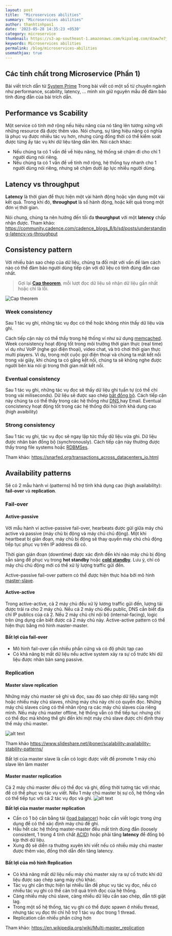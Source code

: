 ```yaml
---
layout: post
title:  "Microservices abilities"
summary: "Microservices abilities"
author: thanhtinhpas1
date: '2023-05-28 14:35:23 +0530'
category: microservice
thumbnail: https://s3-ap-southeast-1.amazonaws.com/kipalog.com/dzww7e7j8r_image.png
keywords: Microservices abilities
permalink: /blog/microservices-abilities
usemathjax: true
---
```


## Các tính chất trong Microservice (Phần 1)
Bài viết trích dẫn từ [System Prime](https://github.com/donnemartin/system-design-primer) 
Trong bài viết có một số từ chuyên ngành như performance, scability, latency, ... mình xin giữ nguyên mẫu để đảm bảo tính đúng đắn của bài trích dẫn.

## Performance vs Scability

Một service có tính mở rộng nếu hiệu năng của nó tăng lên tương xứng với những resource đã được thêm vào. Nói chung, sự tăng hiệu năng có nghĩa là phục vụ được nhiều tác vụ hơn, nhưng cũng đồng thời có thể kiểm soát được từng ấy tác vụ khi dữ liệu tăng dần lên. Nói cách khác:
* Nếu chúng ta có 1 vấn đề về hiệu năng, hệ thống sẽ chậm đi cho chỉ 1 người dùng nói riêng.
* Nếu chúng ta có 1 vấn đề về tính mở rộng, hệ thống tuy nhanh cho 1 người dùng nói riêng, nhưng sẽ chậm dưới áp lực nhiều người dùng.

## Latency vs throughput
**Latency** là thời gian để thực hiện một vài hành động hoặc vận dụng một vài kết quả. Trong khi đó, **throughput** là số hành động, hoặc kết quả trong một đơn vị thời gian.

Nói chung, chúng ta nên hướng đến tối đa **thourghput** với một **latency** chấp nhận được.
Tham khảo: https://community.cadence.com/cadence_blogs_8/b/sd/posts/understanding-latency-vs-throughput

## Consistency pattern
Với nhiều bản sao chép của dữ liệu, chúng ta đối mặt với vấn đề làm cách nào có thể đảm bảo người dùng tiếp cận với dữ liệu có tính đúng đắn cao nhất. 
> Gợi lại **[Cap theorem](https://robertgreiner.com/cap-theorem-revisited/)**, mỗi lượt đọc dữ liệu sẽ nhận dữ liệu gần nhất hoặc chỉ là lỗi.

![Cap theorem](https://s3-ap-southeast-1.amazonaws.com/kipalog.com/fpvbtqpqu8_image.png)

### Week consistency
Sau 1 tác vụ ghi, những tác vụ đọc có thể hoặc không nhìn thấy dữ liệu vừa ghi.

Cách tiếp cận này có thể thấy trong hệ thống ví như sử dụng [memcached](https://memcached.org/). Week consistency hoạt động tốt trong môi trường thời gian thực (real time) ví dụ như VoIP (nghe gọi điện thoại), video chat, và trò chơi thời gian thực multi players. Ví dụ, trong một cuộc gọi điện thoại và chúng ta mất kết nối trong vài giây, khi chúng ta có gắng kết nối, chúng ta sẽ không nghe được người bên kia nói gì trong thời gian mất kết nối.

### Eventual consistency
Sau 1 tác vụ ghi, những tác vụ đọc sẽ thấy dữ liệu ghi tuần tự (có thể chỉ trong vài miliseconds). Dữ liệu sẽ được sao chép [bất đồng bộ](https://stackoverflow.com/questions/748175/asynchronous-vs-synchronous-execution-what-is-the-main-difference).
Cách tiếp cận này chúng ta có thể thấy trong các hệ thống như [DNS ](https://vi.wikipedia.org/wiki/H%E1%BB%87_th%E1%BB%91ng_ph%C3%A2n_gi%E1%BA%A3i_t%C3%AAn_mi%E1%BB%81n) hay Email. Eventual concistency hoạt động tốt trong các hệ thống đòi hỏi tính khả dụng cao (high avaibility)

### Strong consistency
Sau 1 tác vụ ghi, tác vụ đọc sẽ ngay lập tức thấy dữ liệu vừa ghi. Dữ liệu được nhân bản đồng bộ (synchronously).
Cách tiếp cận này thường được thấy trong file systems hoặc [RDBMSes](https://en.wikipedia.org/wiki/Relational_database#RDBMS).

Tham khảo: https://snarfed.org/transactions_across_datacenters_io.html

## Availability patterns
Sẽ có 2 mẫu hành vi (patterns) hỗ trợ tính khả dụng cao (high availability): **fail-over** và **replication**.

### Fail-over
#### Active-passive
Với mẫu hành vi active-passive fail-over, hearbeats được gửi giữa máy chủ active và passive (máy chủ bị động và máy chủ chủ động). Một khi heartbeat bị gián đoạn, máy chủ bị động sẽ thay quyền máy chủ chủ động tiếp tục phục vụ trên IP address đã có.

Thời gian gián đoạn (downtime) được xác định đến khi nào máy chủ bị động sẵn sàng để phục vụ trong **hot standby** hoặc **[cold standby](https://www.techopedia.com/definition/999/cold-standby)**. Lưu ý, chỉ có máy chủ chủ động mới có thể xử lý lượng traffic gửi đến.

Active-passive fail-over pattern có thể được hiện thực hóa bởi mô hình [master-slave](https://en.wikipedia.org/wiki/Master/slave_(technology)).

#### Active-active
Trong active-active, cả 2 máy chủ đều xử lý lương traffic gửi đến, lượng tải được trải ra cho 2 máy chủ.
Nếu cả 2 máy chủ đều public, DNS cần biết địa chỉ IP publics của cả 2. Nếu 2 máy chủ chỉ nội bộ (internal-facing), logic trên ứng dụng cần biết được cả 2 máy chủ này.
Active-active pattern có thể hiện thực bằng mô hình master-master.

#### Bất lợi của fail-over
* Mô hình fail-over cần nhiều phần cứng và có độ phức tạp cao
* Có khả năng bị mất dữ liệu nếu active system xảy ra sự cố trước khi dữ liệu được nhân bản sang passive.

### Replication
#### Master slave replication
Những máy chủ master sẽ ghi và đọc, sau đó sao chép dữ liệu sang một hoặc nhiều máy chủ slaves, những máy chủ này chỉ có quyền đọc. Những máy chủ slaves cũng có thể nhân rộng ra các máy chủ slaves của riêng mình. Nếu máy chủ master offline, hệ thống vẫn có thể tiếp tục nhưng chỉ có thể đọc mà không thể ghi đến khi một máy chủ slave được chỉ định thay thế máy chủ master.

![alt text](https://s3-ap-southeast-1.amazonaws.com/kipalog.com/dzww7e7j8r_image.png)

Tham khảo https://www.slideshare.net/jboner/scalability-availability-stability-patterns/

Bất lợi của master slave là cần có logic được viết để promote 1 máy chủ slave lên làm master

#### Master master replication
Cả 2 máy chủ master đều có thể đọc và ghi, đồng thời tương tác với nhác để có thể phục vụ tác vụ viết. Nếu 1 máy chủ master bị sự cố, hệ thống vẫn có thể tiếp tục với cả 2 tác vụ đọc và ghi.
![alt text](https://s3-ap-southeast-1.amazonaws.com/kipalog.com/ib7p8e9x5b_image.png)

**Bất lợi của master master replication**
* Cần có 1 bộ cân bằng tải ([load balancer](https://en.wikipedia.org/wiki/Load_balancing_(computing))) hoặc cần viết logic trong ứng dụng để có thể xác định máy chủ để ghi.
* Hầu hết các hệ thống master-master đều mất tính đúng đắn (loosely consistent, 1 trong 4 tính chất [ACID](https://vi.wikipedia.org/wiki/ACID)) hoặc phải tăng **latency** để đồng bộ kịp thời dữ liệu.
* Xung độ sẽ diễn ra thường xuyên khi viết nếu có nhiều máy chủ master được thêm vào, đồng thời dẫn đến tăng latency.


#### Bất lợi của mô hình Replication
* Có khả năng mất dữ liệu nếu máy chủ master xảy ra sự cố trước khi dữ liệu được sao chép sang máy chủ khác.
* Tác vụ ghi cần thực hiện lại nhiều lần để phục vụ tác vụ đọc, nếu có nhiều tác vụ ghi có thể cản trở quá trình đọc của hệ thống.
* Càng nhiều máy chủ slave, càng nhiều dữ liệu cần sao chép, dẫn tới giật lag.
* Trong một số hệ thống, tác vụ ghi có thể được spawn ở nhiều thread, nhưng tác vụ đọc thì chỉ hỗ trợ 1 tác vụ đọc trong 1 thread.
* Replication cần nhiều phần cứng hơn

Tham khảo: https://en.wikipedia.org/wiki/Multi-master_replication